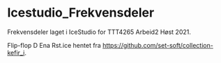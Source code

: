 # Icestudio_Frekvensdeler
Frekvensdeler laget i IceStudio for TTT4265 Arbeid2 Høst 2021.

Flip-flop D Ena Rst.ice hentet fra https://github.com/set-soft/collection-kefir_i.
